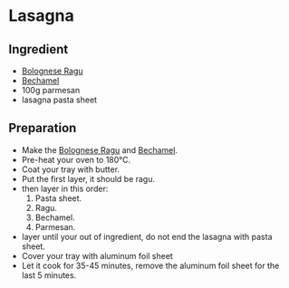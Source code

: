 # Lasagna

## Ingredient

- [Bolognese Ragu](./bolognese_ragu.md)
- [Bechamel](./bechamel.md)
- 100g parmesan
- lasagna pasta sheet

## Preparation 

- Make the [Bolognese Ragu](./bolognese_ragu.md) and [Bechamel](./bechamel.md).
- Pre-heat your oven to 180°C.
- Coat your tray with butter.
- Put the first layer, it should be ragu.
- then layer in this order:
  1. Pasta sheet.
  2. Ragu.
  3. Bechamel.
  4. Parmesan.
- layer until your out of ingredient, do not end the lasagna with pasta sheet.
- Cover your tray with aluminum foil sheet
- Let it cook for 35-45 minutes, remove the aluminum foil sheet for the last 5 minutes.
